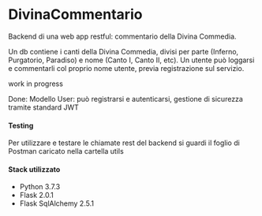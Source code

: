 # DivinaCommentario
Backend di una  web app restful: commentario della Divina Commedia.

Un db contiene i canti della Divina Commedia, divisi per parte (Inferno, Purgatorio, Paradiso) e nome (Canto I, Canto II, etc). Un utente può loggarsi e commentarli col proprio nome utente, previa registrazione sul servizio.

work in progress

Done:
Modello User: può registrarsi e autenticarsi,  gestione di sicurezza tramite standard JWT

#### Testing
Per utilizzare e testare le chiamate rest del backend si guardi il foglio di Postman caricato nella cartella utils

#### Stack utilizzato
- Python 3.7.3
- Flask 2.0.1
- Flask SqlAlchemy 2.5.1
